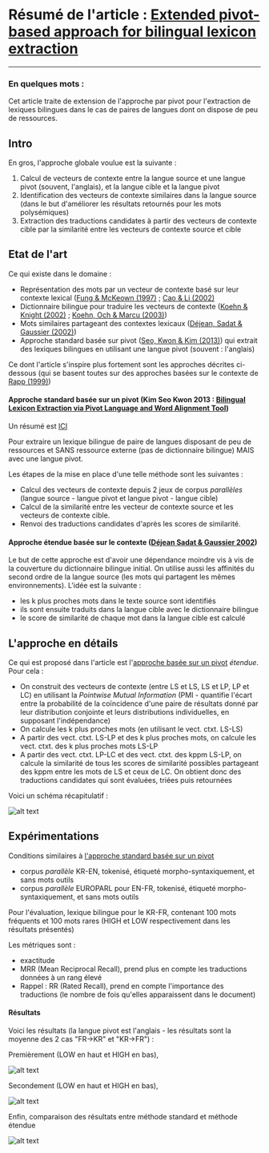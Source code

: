 # Résumé de l'article : [Extended pivot-based approach for bilingual lexicon extraction](http://www.researchgate.net/profile/Hyeongwon_Seo/publication/268049712_Extended_pivot-based_approach_for_bilingual_lexicon_extraction/links/546073450cf27487b450c275.pdf)
---------

### En quelques mots : 
Cet article traite de extension de l'approche par pivot pour l'extraction de lexiques bilingues dans le cas de paires de langues dont on dispose de peu de ressources.



## Intro
En gros, l'approche globale voulue est la suivante :

1. Calcul de vecteurs de contexte entre la langue source et une langue pivot (souvent, l'anglais), et la langue cible et la langue pivot
2. Identification des vecteurs de contexte similaires dans la langue source (dans le but d'améliorer les résultats retournés pour les mots polysémiques)
3. Extraction des traductions candidates à partir des vecteurs de contexte cible par la similarité entre les vecteurs de contexte source et cible


## Etat de l'art

Ce qui existe dans le domaine :

* Représentation des mots par un vecteur de contexte basé sur leur contexte lexical ([Fung & McKeown (1997)](http://www.cs.columbia.edu/nlp/papers/1997/fung_mckeown_97.pdf) ; [Cao & Li (2002)](http://research.microsoft.com/en-us/people/hangli/cao-li-coling02.pdf?origin=publication_detail)
* Dictionnaire bilingue pour traduire les vecteurs de contexte ([Koehn & Knight (2002)](http://homepages.inf.ed.ac.uk/pkoehn/publications/learnlex2002.pdf) ; [Koehn, Och & Marcu (2003)](http://www.dtic.mil/dtic/tr/fulltext/u2/a461156.pdf))
* Mots similaires partageant des contextes lexicaux ([Déjean, Sadat & Gaussier (2002)](http://acl-arc.comp.nus.edu.sg/archives/acl-arc-090501d3/data/pdf/anthology-PDF/C/C02/C02-1166.pdf))
* Approche standard basée sur pivot ([Seo, Kwon & Kim (2013)](http://www.aclweb.org/anthology/W13-2502)) qui extrait des lexiques bilingues en utilisant une langue pivot (souvent : l'anglais)


Ce dont l'article s'inspire plus fortement sont les approches décrites ci-dessous (qui se basent toutes sur des approches basées sur le contexte de [Rapp (1999)](http://www.aclweb.org/anthology/P99-1067))

#### Approche standard basée sur un pivot (Kim Seo Kwon 2013 : [Bilingual Lexicon Extraction via Pivot Language and Word Alignment Tool](http://www.aclweb.org/anthology/W13-2502))

Un résumé est [ICI](https://github.com/allinard/Multi-alignement-en-corpus-comparables/blob/master/Articles/resumeKwoSeoKim13.md)

Pour extraire un lexique bilingue de paire de langues disposant de peu de ressources et SANS ressource externe (pas de dictionnaire bilingue) MAIS avec une langue pivot. 

Les étapes de la mise en place d'une telle méthode sont les suivantes :

* Calcul des vecteurs de contexte depuis 2 jeux de corpus *parallèles* (langue source - langue pivot et langue pivot - langue cible)
* Calcul de la similarité entre les vecteur de contexte source et les vecteurs de contexte cible.
* Renvoi des traductions candidates d'après les scores de similarité.



#### Approche étendue basée sur le contexte ([Déjean Sadat & Gaussier 2002](http://acl-arc.comp.nus.edu.sg/archives/acl-arc-090501d3/data/pdf/anthology-PDF/C/C02/C02-1166.pdf))

Le but de cette approche est d'avoir une dépendance moindre vis à vis de la couverture du dictionnaire bilingue initial. On utilise aussi les affinités du second ordre de la langue source (les mots qui partagent les mêmes environnements). L'idée est la suivante :

* les k plus proches mots dans le texte source sont identifiés
* ils sont ensuite traduits dans la langue cible avec le dictionnaire bilingue
* le score de similarité de chaque mot dans la langue cible est calculé







## L'approche en détails

Ce qui est proposé dans l'article est l'[approche basée sur un pivot](https://github.com/allinard/Multi-alignement-en-corpus-comparables/blob/master/Articles/resumeKwoSeoKim13.md) _étendue_. Pour cela :

* On construit des vecteurs de contexte (entre LS et LS, LS et LP, LP et LC) en utilisant la *Pointwise Mutual Information* (PMI - quantifie l'écart entre la probabilité de la coïncidence d'une paire de résultats donné par leur distribution conjointe et leurs distributions individuelles, en supposant l'indépendance)
* On calcule les k plus proches mots (en utilisant le vect. ctxt. LS-LS)
* A partir des vect. ctxt. LS-LP et des k plus proches mots, on calcule les vect. ctxt. des k plus proches mots LS-LP
* A partir des vect. ctxt. LP-LC et des vect. ctxt. des kppm LS-LP, on calcule la similarité de tous les scores de similarité possibles partageant des kppm entre les mots de LS et ceux de LC. On obtient donc des traductions candidates qui sont évaluées, triées puis retournées

Voici un schéma récapitulatif :

![alt text][fig1]



## Expérimentations

Conditions similaires à [l'approche standard basée sur un pivot](https://github.com/allinard/Multi-alignement-en-corpus-comparables/blob/master/Articles/resumeKwoSeoKim13.md)

* corpus *parallèle* KR-EN, tokenisé, étiqueté morpho-syntaxiquement, et sans mots outils 
* corpus *parallèle* EUROPARL pour EN-FR, tokenisé, étiqueté morpho-syntaxiquement, et sans mots outils

Pour l'évaluation, lexique bilingue pour le KR-FR, contenant 100 mots fréquents et 100 mots rares (HIGH et LOW respectivement dans les résultats présentés)

Les métriques sont : 
* exactitude
* MRR (Mean Reciprocal Recall), prend plus en compte les traductions données à un rang élevé
* Rappel : RR (Rated Recall), prend en compte l'importance des traductions (le nombre de fois qu'elles apparaissent dans le document)

#### Résultats 

Voici les résultats (la langue pivot est l'anglais - les résultats sont la moyenne des 2 cas "FR->KR" et "KR->FR") :

Premièrement (LOW en haut et HIGH en bas), 

![alt text][fig2]

Secondement (LOW en haut et HIGH en bas), 

![alt text][fig3]

Enfin, comparaison des résultats entre méthode standard et méthode étendue

![alt text][fig4]






[fig1]: https://github.com/allinard/Multi-alignement-en-corpus-comparables/blob/master/Articles/images/SeoKwonKim14Fig1.png "Structure générale de la méthode proposée"
[fig2]: https://github.com/allinard/Multi-alignement-en-corpus-comparables/blob/master/Articles/images/SeoKwonKim14Fig2.png "Exactitude de la méthode proposée"
[fig3]: https://github.com/allinard/Multi-alignement-en-corpus-comparables/blob/master/Articles/images/SeoKwonKim14Fig3.png "MRR de la méthode proposée"
[fig4]: https://github.com/allinard/Multi-alignement-en-corpus-comparables/blob/master/Articles/images/SeoKwonKim14Fig4.png "Comparaison des résultats entre méthode standard et méthode étendue"
